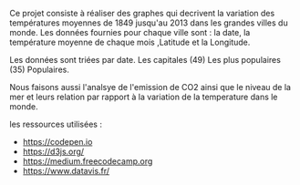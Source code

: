 
Ce projet consiste à réaliser des graphes qui decrivent la variation des températures moyennes de 1849 jusqu'au 2013 dans les grandes villes du monde.
Les données fournies pour chaque ville sont : la date, la température moyenne de chaque mois ,Latitude et la Longitude. 

Les données sont triées par date. Les capitales (49) Les plus populaires (35) Populaires.

Nous faisons aussi l'analsye de l'emission de CO2 ainsi que le niveau de la mer et leurs relation par rapport à la variation de la temperature dans le monde.


les ressources utilisées :

- https://codepen.io
- https://d3js.org/
- https://medium.freecodecamp.org
- https://www.datavis.fr/
